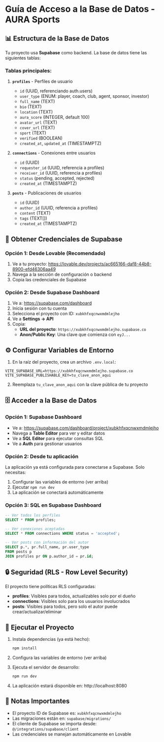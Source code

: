 # Guía de Acceso a la Base de Datos - AURA Sports

## 📊 Estructura de la Base de Datos

Tu proyecto usa **Supabase** como backend. La base de datos tiene las siguientes tablas:

### Tablas principales:

1. **`profiles`** - Perfiles de usuario
   - `id` (UUID, referenciando auth.users)
   - `user_type` (ENUM: player, coach, club, agent, sponsor, investor)
   - `full_name` (TEXT)
   - `bio` (TEXT)
   - `location` (TEXT)
   - `aura_score` (INTEGER, default 100)
   - `avatar_url` (TEXT)
   - `cover_url` (TEXT)
   - `sport` (TEXT)
   - `verified` (BOOLEAN)
   - `created_at`, `updated_at` (TIMESTAMPTZ)

2. **`connections`** - Conexiones entre usuarios
   - `id` (UUID)
   - `requester_id` (UUID, referencia a profiles)
   - `receiver_id` (UUID, referencia a profiles)
   - `status` (pending, accepted, rejected)
   - `created_at` (TIMESTAMPTZ)

3. **`posts`** - Publicaciones de usuarios
   - `id` (UUID)
   - `author_id` (UUID, referencia a profiles)
   - `content` (TEXT)
   - `tags` (TEXT[])
   - `created_at` (TIMESTAMPTZ)

## 🔑 Obtener Credenciales de Supabase

### Opción 1: Desde Lovable (Recomendado)
1. Ve a tu proyecto: https://lovable.dev/projects/ac665166-daf8-44b8-8900-efd46306aa49
2. Navega a la sección de configuración o backend
3. Copia las credenciales de Supabase

### Opción 2: Desde Supabase Dashboard
1. Ve a: https://supabase.com/dashboard
2. Inicia sesión con tu cuenta
3. Selecciona el proyecto con ID: `xubkhfxqcnwxmdmlejho`
4. Ve a **Settings → API**
5. Copia:
   - **URL del proyecto**: `https://xubkhfxqcnwxmdmlejho.supabase.co`
   - **Anon/Public Key**: Una clave que comienza con `eyJ...`

## ⚙️ Configurar Variables de Entorno

1. En la raíz del proyecto, crea un archivo `.env.local`:

```env
VITE_SUPABASE_URL=https://xubkhfxqcnwxmdmlejho.supabase.co
VITE_SUPABASE_PUBLISHABLE_KEY=tu_clave_anon_aqui
```

2. Reemplaza `tu_clave_anon_aqui` con la clave pública de tu proyecto

## 🗄️ Acceder a la Base de Datos

### Opción 1: Supabase Dashboard
- Ve a: https://supabase.com/dashboard/project/xubkhfxqcnwxmdmlejho
- Navega a **Table Editor** para ver y editar datos
- Ve a **SQL Editor** para ejecutar consultas SQL
- Ve a **Auth** para gestionar usuarios

### Opción 2: Desde tu aplicación
La aplicación ya está configurada para conectarse a Supabase. Solo necesitas:
1. Configurar las variables de entorno (ver arriba)
2. Ejecutar `npm run dev`
3. La aplicación se conectará automáticamente

### Opción 3: SQL en Supabase Dashboard
```sql
-- Ver todos los perfiles
SELECT * FROM profiles;

-- Ver conexiones aceptadas
SELECT * FROM connections WHERE status = 'accepted';

-- Ver posts con información del autor
SELECT p.*, pr.full_name, pr.user_type 
FROM posts p 
JOIN profiles pr ON p.author_id = pr.id;
```

## 🔒 Seguridad (RLS - Row Level Security)

El proyecto tiene políticas RLS configuradas:

- **profiles**: Visibles para todos, actualizables solo por el dueño
- **connections**: Visibles solo para los usuarios involucrados
- **posts**: Visibles para todos, pero solo el autor puede crear/actualizar/eliminar

## 🚀 Ejecutar el Proyecto

1. Instala dependencias (ya está hecho):
   ```bash
   npm install
   ```

2. Configura las variables de entorno (ver arriba)

3. Ejecuta el servidor de desarrollo:
   ```bash
   npm run dev
   ```

4. La aplicación estará disponible en: http://localhost:8080

## 📝 Notas Importantes

- El proyecto ID de Supabase es: `xubkhfxqcnwxmdmlejho`
- Las migraciones están en: `supabase/migrations/`
- El cliente de Supabase se importa desde: `@/integrations/supabase/client`
- Las credenciales se manejan automáticamente en Lovable


